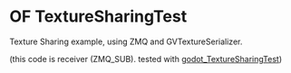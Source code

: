 # OF TextureSharingTest

Texture Sharing example, using ZMQ and GVTextureSerializer.

(this code is receiver (ZMQ_SUB). tested with [godot_TextureSharingTest](https://github.com/funatsufumiya/godot_TextureSharingTest))
